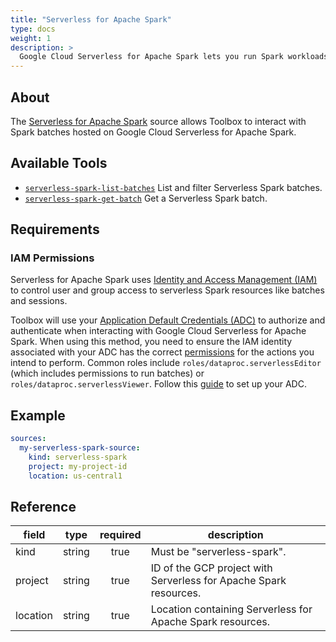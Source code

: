 ```yaml
---
title: "Serverless for Apache Spark"
type: docs
weight: 1
description: >
  Google Cloud Serverless for Apache Spark lets you run Spark workloads without requiring you to provision and manage your own Spark cluster.
---
```


## About

The [Serverless for Apache
Spark](https://cloud.google.com/dataproc-serverless/docs/overview) source allows
Toolbox to interact with Spark batches hosted on Google Cloud Serverless for
Apache Spark.

## Available Tools

- [`serverless-spark-list-batches`](../tools/serverless-spark/serverless-spark-list-batches.md)
  List and filter Serverless Spark batches.
- [`serverless-spark-get-batch`](../tools/serverless-spark/serverless-spark-get-batch.md)
  Get a Serverless Spark batch.

## Requirements

### IAM Permissions

Serverless for Apache Spark uses [Identity and Access Management
(IAM)](https://cloud.google.com/bigquery/docs/access-control) to control user
and group access to serverless Spark resources like batches and sessions.

Toolbox will use your [Application Default Credentials
(ADC)](https://cloud.google.com/docs/authentication#adc) to authorize and
authenticate when interacting with Google Cloud Serverless for Apache Spark.
When using this method, you need to ensure the IAM identity associated with your
ADC has the correct
[permissions](https://cloud.google.com/dataproc-serverless/docs/concepts/iam)
for the actions you intend to perform. Common roles include
`roles/dataproc.serverlessEditor` (which includes permissions to run batches) or
`roles/dataproc.serverlessViewer`. Follow this
[guide](https://cloud.google.com/docs/authentication/provide-credentials-adc) to
set up your ADC.

## Example

```yaml
sources:
  my-serverless-spark-source:
    kind: serverless-spark
    project: my-project-id
    location: us-central1
```

## Reference

| **field** | **type** | **required** | **description**                                                   |
| --------- | :------: | :----------: | ----------------------------------------------------------------- |
| kind      |  string  |     true     | Must be "serverless-spark".                                       |
| project   |  string  |     true     | ID of the GCP project with Serverless for Apache Spark resources. |
| location  |  string  |     true     | Location containing Serverless for Apache Spark resources.        |
